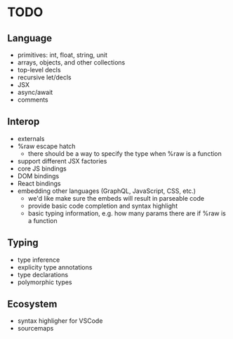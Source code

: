 # TODO

## Language
- primitives: int, float, string, unit
- arrays, objects, and other collections
- top-level decls
- recursive let/decls
- JSX
- async/await
- comments

## Interop
- externals
- %raw escape hatch
  - there should be a way to specify the type when %raw is a function
- support different JSX factories
- core JS bindings
- DOM bindings
- React bindings
- embedding other languages (GraphQL, JavaScript, CSS, etc.)
  - we'd like make sure the embeds will result in parseable code
  - provide basic code completion and syntax highlight
  - basic typing information, e.g. how many params there are if %raw is a function

## Typing
- type inference
- explicity type annotations
- type declarations
- polymorphic types

## Ecosystem
- syntax highligher for VSCode
- sourcemaps
